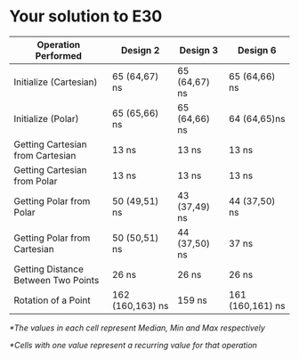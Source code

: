 # Your solution to E30

| **Operation Performed** | **Design 2** | **Design 3** | **Design 6** |
| --- | --- | --- | --- |
| Initialize (Cartesian) | 65 (64,67) ns | 65 (64,67) ns | 65 (64,66) ns |
| Initialize (Polar) | 65 (65,66) ns | 65 (64,66) ns | 64  (64,65)ns |
| Getting Cartesian from Cartesian | 13 ns | 13 ns | 13 ns |
| Getting Cartesian from Polar | 13 ns |  13 ns | 13 ns |
| Getting Polar from Polar | 50 (49,51) ns | 43 (37,49) ns | 44 (37,50) ns |
| Getting Polar from Cartesian |  50 (50,51) ns | 44 (37,50) ns | 37 ns |
| Getting Distance Between Two Points | 26 ns | 26 ns | 26 ns | 
| Rotation of a Point | 162 (160,163) ns | 159 ns | 161 (160,161) ns |

_*The values in each cell represent Median, Min and Max respectively_

_*Cells with one value represent a recurring value for that operation_
